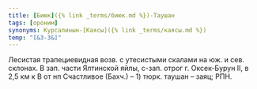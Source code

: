 ```yaml
---
title: [Биюк]({% link _terms/биюк.md %})-Таушан
tags: [ороним]
synonyms: Курсалинын-[Каясы]({% link _terms/каясы.md %})
temp: "[&З-3&]"
---
```


Лесистая трапециевидная возв. с утесистыми скалами на юж. и сев. склонах. В зап.
части Ялтинской яйлы, с-зап. отрог г. Оксек-Бурун II, в 2,5 км к В от нп
Счастливое (Бахч.) – 1) тюрк. таушан – заяц; РПН.
